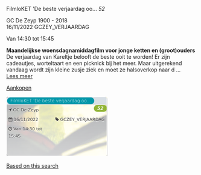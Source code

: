 FilmloKET 'De beste verjaardag oo... *52*

GC De Zeyp 1900 - 2018  
16/11/2022 GCZEY\_VERJAARDAG  

Van 14:30 tot 15:45

  

  

**Maandelijkse woensdagnamiddagfilm voor jonge ketten en (groot)ouders**  
De verjaardag van Kareltje belooft de beste ooit te worden! Er zijn cadeautjes, worteltaart en een picknick bij het meer. Maar uitgerekend vandaag wordt zijn kleine zusje ziek en moet ze halsoverkop naar d ...  
[Lees meer](https://tickets.vgc.be/activity/subscribe/GCZEY_VERJAARDAG)

[Aankopen](https://tickets.vgc.be/ticketingActivity/subscribe/GCZEY_VERJAARDAG)

![](80205.png)

[Based on this search](https://tickets.vgc.be/activity/index?&vrijeplaatsen=1&Age%5B%5D=4%2C6&entity=276)